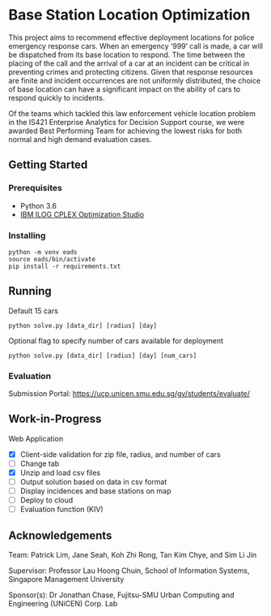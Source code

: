 # Base Station Location Optimization
This project aims to recommend effective deployment locations for police emergency response cars. When an emergency ‘999’ call is made, a car will be dispatched from its base location to respond. The time between the placing of the call and the arrival of a car at an incident can be critical in preventing crimes and protecting citizens. Given that response resources are finite and incident occurrences are not uniformly distributed, the choice of base location can have a significant impact on the ability of cars to respond quickly to incidents.

Of the teams which tackled this law enforcement vehicle location problem in the IS421 Enterprise Analytics for Decision Support course, we were awarded Best Performing Team for achieving the lowest risks for both normal and high demand evaluation cases.

## Getting Started

### Prerequisites
- Python 3.6
- [IBM ILOG CPLEX Optimization Studio](https://www.ibm.com/sg-en/analytics/cplex-optimizer)

### Installing
```
python -m venv eads
source eads/bin/activate
pip install -r requirements.txt
```

## Running
Default 15 cars

`python solve.py [data_dir] [radius] [day]`

Optional flag to specify number of cars available for deployment

`python solve.py [data_dir] [radius] [day] [num_cars]`

### Evaluation
Submission Portal: https://ucp.unicen.smu.edu.sg/gv/students/evaluate/

## Work-in-Progress
Web Application
- [x] Client-side validation for zip file, radius, and number of cars
- [ ] Change tab
- [x] Unzip and load csv files
- [ ] Output solution based on data in csv format
- [ ] Display incidences and base stations on map
- [ ] Deploy to cloud
- [ ] Evaluation function (KIV)

## Acknowledgements
Team: Patrick Lim, Jane Seah, Koh Zhi Rong, Tan Kim Chye, and Sim Li Jin

Supervisor: Professor Lau Hoong Chuin, School of Information Systems, Singapore Management University

Sponsor(s): Dr Jonathan Chase, Fujitsu-SMU Urban Computing and Engineering (UNiCEN) Corp. Lab
